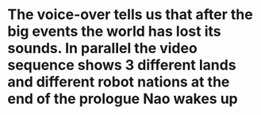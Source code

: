 # The voice-over tells us that after the big events the world has lost its sounds. In parallel the video sequence shows 3 different lands and different robot nations at the end of the prologue Nao wakes up